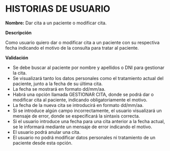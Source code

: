 # HISTORIAS DE USUARIO

**Nombre:** Dar cita a un paciente o modificar cita.

**Descripción**

Como usuario quiero dar o modificar cita a un paciente con su respectiva fecha indicando el motivo de la consulta para tratar al paciente.

**Validación**

* Se debe buscar al paciente por nombre y apellidos o DNI para gestionar la cita.
* Se visualizará tanto los datos personales como el tratamiento actual del paciente, junto a la fecha de su última cita.
* La fecha se mostrará en formato dd/mm/aa.
* Habrá una opción llamada GESTIONAR CITA, donde se podrá dar o modificar cita al paciente, indicando obligatoriamente el motivo.
* La fecha de la nueva cita se introducirá en formato dd/mm/aa.
* Si se introduce algún campo incorrectamente, el usuario visualizará un mensaje de error, donde se especificará la sintaxis correcta.
* Si el usuario introduce una fecha para una cita anterior a la fecha actual, se le informará mediante un mensaje de error indicando el motivo.
* El usuario podrá anular una cita.
* El usuario no podrá modificar datos personales ni tratamiento de un paciente desde esta opción.